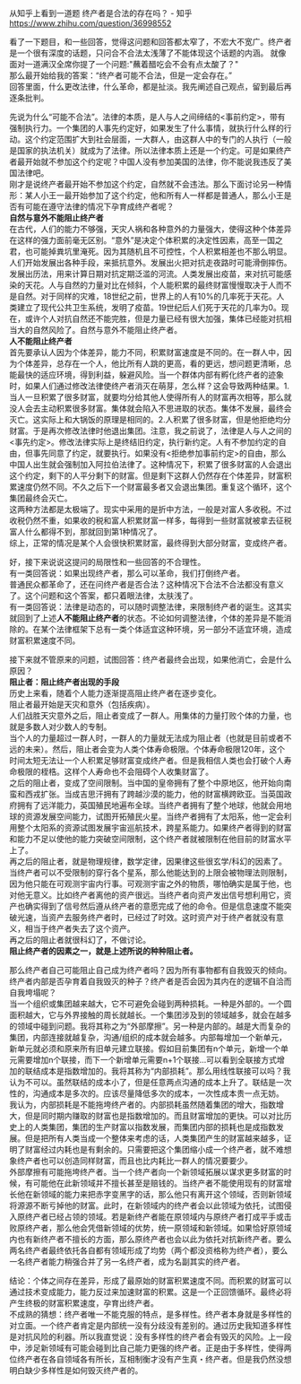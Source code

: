 从知乎上看到一道题
终产者是合法的存在吗？ - 知乎
https://www.zhihu.com/question/36998552

看了一下题目，和一些回答，觉得这问题和回答都太窄了，不宏大不宽广。终产者是一个很有深度的话题，只问合不合法太浅薄了不能体现这个话题的内涵。
就像面对一道满汉全席你提了一个问题:"蘸着醋吃会不会有点太酸了？"<br>
那么最开始给我的答案：“终产者可能不合法，但是一定会存在。”<br>
回答里面，什么更改法律，什么革命，都是扯淡。我先阐述自己观点，留到最后再逐条批判。<br>

先说为什么“可能不合法”。法律的本质，是人与人之间缔结的<事前约定>，带有强制执行力。一个集团的人事先约定好，如果发生了什么事情，就执行什么样的行动。这个约定范围扩大到社会层面，一大群人，由这群人中的专门的人执行（一般是国家的执法机关）就成为了法律。所以法律本质上还是一个约定。可是如果终产者最开始就不参加这个约定呢？中国人没有参加美国的法律，你不能说我违反了美国法律吧。<br>
刚才是说终产者最开始不参加这个约定，自然就不会违法。那么下面讨论另一种情形：某人小王一最开始参加了这个约定，他和所有人一样都是普通人，那么小王是否有可能在遵守法律的情况下孕育成终产者呢？<br>
**自然与意外不能阻止终产者**<br>
在古代，人们的能力不够强，天灾人祸和各种意外的力量强大，使得这种个体差异在这样的强力面前毫无区别。“意外”是决定个体积累的决定性因素，高至一国之君，也可能掉粪坑里淹死。因为其随机且不可控性，个人积累相差也不那么明显。人们开始发展出各种手段，来抵抗意外。发展出火把对抗走夜路时可能滑倒摔伤。发展出历法，用来计算日期对抗定期泛滥的河流。人类发展出疫苗，来对抗可能感染的天花。人与自然的力量对比在倾斜，个人能积累的最终财富慢慢取决于人而不是自然。对于同样的灾难，18世纪之前，世界上的人有10%的几率死于天花。人类建立了现代公共卫生系统，发明了疫苗。19世纪后人们死于天花的几率为0。现在，或许个人对抗自然还不能完胜，但是力量已经有很大加强，集体已经能对抗相当大的自然风险了。自然与意外不能阻止终产者。<br>
**人不能阻止终产者**<br>
首先要承认人因为个体差异，能力不同，积累财富速度是不同的。在一群人中，因为个体差异，总存在一个人，他比所有人跳的更高，看的更远，想问题更清晰，总能最快的适应环境，得到利益，躲避风险。当一个群体内部有孵化终产者的迹象时，如果人们通过修改法律使终产者消灭在萌芽，怎么样？这会导致两种结果。1.当人一旦积累了很多财富，就要均分给其他人使得所有人的财富再次相等，那么就没人会去主动积累很多财富。集体就会陷入不思进取的状态。集体不发展，最终会灭亡。这实际上和大锅饭的原理是相同的。2.人积累了很多财富，但是他拒绝均分财富。于是再次修改法律时他退出集团。注意，我之前说了，法律是人与人之间的<事先约定>。修改法律实际上是终结旧约定，执行新约定。人有不参加约定的自由，但事先同意了约定，就要执行。如果没有<拒绝参加事前约定>的自由，那么中国人出生就会强制加入阿拉伯法律了。这种情况下，积累了很多财富的人会退出这个约定，剩下的人平分剩下的财富。但是剩下这群人仍然存在个体差异，财富积累速度仍然不同。不久之后下一个财富最多者又会退出集团。重复这个循环，这个集团最终会灭亡。<br>
这两种方法都是太极端了。现实中采用的是折中方法，一般是对富人多收税。不过收税仍然不重，如果收的税和富人积累财富一样多，每得到一些财富就被拿去征税富人什么都得不到，那就回到第1种情况了。<br>
综上，正常的情况是某个人会很快积累财富，最终得到大部分财富，变成终产者。<br>

好，接下来说说这提问的局限性和一些回答的不合理性。<br>
有一类回答说：如果出现终产者，那么可以革命，我们打倒终产者。<br>
普通民众都革命了，还在问终产者是否合法？这种情况下合法不合法都没有意义了。这个问题和这个答案，都只着眼法律，太肤浅了。<br>
有一类回答说：法律是动态的，可以随时调整法律，来限制终产者的诞生。这其实就回到了上述**人不能阻止终产者**的状态。不论如何调整法律，个体的差异是不能消除的。在某个法律框架下总有一类个体适宜这种环境，另一部分不适宜环境，造成财富积累速度不同。<br>

接下来就不管原来的问题，试图回答：终产者最终会出现，如果他消亡，会是什么原因？<br>
**阻止者：阻止终产者出现的手段**<br>
历史上来看，随着个人能力逐渐提高阻止终产者在逐步变化。<br>
阻止者最开始是天灾和意外（包括疾病）。<br>
人们战胜天灾意外之后，阻止者变成了一群人。用集体的力量打败个体的力量，也就是多数人对少数人的专制。<br>
当个人的力量超过一群人时，一群人的力量就无法成为阻止者（也就是目前或者不远的未来）。然后，阻止者会变为人类个体寿命极限。个体寿命极限120年，这个时间太短无法让一个人积累足够财富变成终产者。但是我相信人类也会打破个人寿命极限的桎梏。这样个人寿命也不会阻碍个人收集财富了。<br>
之后的阻止者，变成了空间限制。当中国的皇帝拥有了整个中原地区，他开始向南蛮和西戎扩张。当成吉思汗拥有了跨越沙漠的能力，他的财富横跨欧亚。当英国政府拥有了远洋能力，英国殖民地遍布全球。当终产者拥有了整个地球，他就会用地球的资源发展空间能力，试图开拓殖民火星。当终产者拥有了太阳系，他一定会利用整个太阳系的资源试图发展宇宙巡航技术，跨星系能力。如果终产者得到的财富和能力不足以使他的能力突破空间限制，这个终产者就被限制在他目前的财富水平上了。<br>
再之后的阻止者，就是物理规律，数学定律，因果律这些很玄学/科幻的因素了。当终产者可以不受限制的穿行各个星系，那么他能达到的上限会被物理法则限制，因为他只能在可观测宇宙内行事。可观测宇宙之外的物质，哪怕确实是属于他，也对他无意义。比如终产者离他的资产很远。当终产者向资产发出信号想利用它，资产也确实得到了信号然后遵从终产者的意愿完成了他的命令。但是信息速度不能突破光速，当资产去服务终产者时，已经过了时效。这时资产对于终产者就没有意义，相当于终产者失去了这个资产。<br>
再之后的阻止者就很科幻了，不做讨论。<br>
**阻止终产者的因素之一，就是上述所说的种种阻止者。**<br>

那么终产者自己可能阻止自己成为终产者吗？因为所有事物都有自我毁灭的倾向。终产者内部是否孕育着自我毁灭的种子？终产者是否会因为其内在的逻辑不自洽而自我垮塌呢？<br>
当一个组织或集团越来越大，它不可避免会碰到两种损耗。一种是外部的。一个圆面积越大，它与外界接触的周长就越长。一个集团涉及到的领域越多，就会在越多的领域中碰到问题。我将其称之为“外部摩擦”。另一种是内部的。越是大而复杂的集团，内部连接就越复杂，沟通/组织的成本就会越多。内部每增加一个新单元，新单元就必须和原来所有旧单元建立联接。假如目前集团有n个单元，新增一个单元需要增加n个联接，而下一个新增单元需要n+1个联接...可以看到全联接方式增加的联结成本是指数增加的。我将其称为“内部损耗”。那么用线性联接可以吗？我认为不可以。虽然联结的成本小了，但是任意两点沟通的成本上升了。联结是一次性的，沟通成本是多次的。应该尽量降低多次的成本，一次性成本贵一点无妨。<br>
我认为，内部损耗是不能拖垮终产者的。内部损耗虽然随着集团的增大，指数增大，但是同时期内赚取的财富也是指数增加的。而且财富增加的更快。可以对比历史上的人类集团，集团的生产财富以指数发展，而集团内部的损耗也是成指数发展。但是把所有人类当成一个整体来考虑的话，人类集团产生的财富越来越多，证明了财富经过内耗也是有剩余的。只需要把这个集团缩小成一个终产者，就不难想象终产者也可以创造同样财富，而且也比内耗比一群人的情况要要少。<br>
外部摩擦有可能拖垮终产者。当一个终产者向一个新领域拓展以谋求更多财富的时候，有可能他在此新领域并不擅长甚至是赔钱的。当终产者不能使用现有的财富增长他在新领域的能力来把赤字变黑字的话，那么他只有离开这个领域，否则新领域将源源不断亏掉他的财富。此时，在新领域内的终产者会以此领域为依托，试图侵入原终产者已经占领的领域。若是新终产者能在原领域内与原终产者打成平手或击败原终产者，那么他会凭借新领域的优势，统一原领域和新领域。如果恰好原领域内也有新终产者不擅长的方面，那么原终产者也会以此为依托对抗新终产者。要么两名终产者最终依托各自都有领域形成了均势（两个都没资格称为终产者），要么一名终产者能力稍强合并了另一名终产者，成为名副其实的终产者。<br>

结论：个体之间存在差异，形成了最原始的财富积累速度不同。而积累的财富可以通过技术变成能力，能力反过来加速财富的积累。这是一个正回馈循环。最终必将产生终极的财富积累速度，孕育出终产者。<br>
不成熟的猜想：终产者唯一不能克服的特点，是多样性。终产者本身就是多样性的对立面。一个终产者肯定是内部统一没有分歧没有差别的。通过历史我知道多样性是对抗风险的利器。所以我直觉说：没有多样性的终产者会有毁灭的风险。上一段中，涉足新领域有可能会碰到比自己能力更强的终产者。正是由于多样性，使得两位终产者在各自领域各有所长，互相制衡才没有产生真・终产者。但是我仍然没想明白缺少多样性是如何毁灭终产者的。<br>
